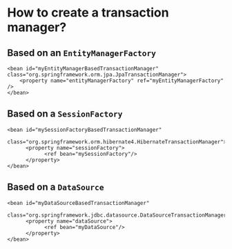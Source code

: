 # How to create a transaction manager? #
## Based on an `EntityManagerFactory` ##
```
<bean id="myEntityManagerBasedTransactionManager" class="org.springframework.orm.jpa.JpaTransactionManager">
    <property name="entityManagerFactory" ref="myEntityManagerFactory" />
</bean>
```
## Based on a `SessionFactory` ##
```
<bean id="mySessionFactoryBasedTransactionManager"
      class="org.springframework.orm.hibernate4.HibernateTransactionManager">
      <property name="sessionFactory">
            <ref bean="mySessionFactory"/>
      </property>
</bean>
```
## Based on a `DataSource` ##
```
<bean id="myDataSourceBasedTransactionManager"
      class="org.springframework.jdbc.datasource.DataSourceTransactionManager">
      <property name="dataSource">
            <ref bean="myDataSource"/>
      </property>
</bean>
```